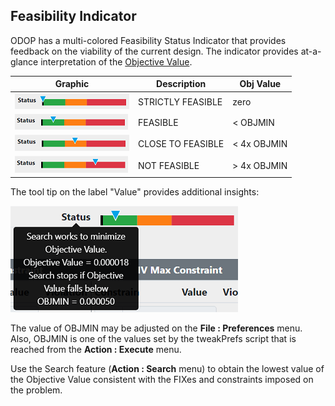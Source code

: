 ## Feasibility Indicator

ODOP has a multi-colored Feasibility Status Indicator that provides feedback on the viability of the current design. 
The indicator provides at-a-glance interpretation of the [Objective Value](terminology#obj).
 
 Graphic | Description | Obj Value
 --- | --- | ---  
 ![StrictlyFeasible](./png/FI_StrictlyFeasible2.png "FI StrictlyFeasible") | STRICTLY FEASIBLE | zero    
 ![Feasible](./png/FI_Feasible2.png "FI Feasible") | FEASIBLE | < OBJMIN  
 ![Close To Feasible](./png/FI_CloseToFeasible2.png "FI Feasible") | CLOSE TO FEASIBLE | < 4x OBJMIN  
 ![Not Feasible](./png/FI_NotFeasible2.png "FI Feasible") | NOT FEASIBLE | > 4x OBJMIN  
 
 The tool tip on the label "Value" provides additional insights: 
 
![Tool Tip](./png/FI_ToolTip2.png "FI Tool Tip")
 
 The value of OBJMIN may be adjusted on the <b>File : Preferences</b> menu.
 Also, OBJMIN is one of the values set by the tweakPrefs script that is reached from the <b>Action : Execute</b> menu.
 
 Use the Search feature (<b>Action : Search</b> menu) to obtain the lowest value of the Objective Value 
 consistent with the FIXes and constraints imposed on the problem.
 
 